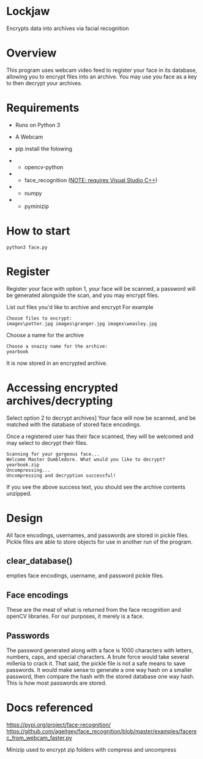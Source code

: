 # Lockjaw
Encrypts data into archives via facial recognition

# Overview
This program uses webcam video feed to register your face in its database, allowing you to encrypt files into an archive. You may use you face as a key to then decrypt your archives.

# Requirements
- Runs on Python 3

- A Webcam

- pip install the folowing
-  - opencv-python
- - face_recognition ([NOTE: requires Visual Studio C++](https://visualstudio.microsoft.com/downloads/))
- - numpy
- - pyminizip
# How to start
```
python3 face.py
```
# Register
Register your face with option 1, your face will be scanned, a password will be generated alongside the scan, and you may encrypt files.

List out files you'd like to archive and encrypt For example

```
Choose files to encrypt:
images\potter.jpg images\granger.jpg images\weasley.jpg
```
Choose a name for the archive
```
Choose a snazzy name for the archive: 
yearbook
```

It is now stored in an encrypted archive.

# Accessing encrypted archives/decrypting
Select option 2 to decrypt archives]
Your face will now be scanned, and be matched with the database of stored face encodings. 

Once a registered user has their face scanned, they will be welcomed and may select to decrypt their files.


```
Scanning for your gorgeous face...
Welcome Master Dumbledore. What would you like to decrypt?
yearbook.zip
Uncompressing...
Uncompressing and decryption successful!
```

If you see the above success text, you should see the archive contents unzipped.
# Design
All face encodings, usernames, and passwords are stored in pickle files. Pickle files are able to store objects for use in another run of the program.

## clear_database() 
empties face encodings, username, and password pickle files.

## Face encodings
These are the meat of what is returned from the face recognition and openCV libraries. For our purposes, it merely is a face.

## Passwords
The password generated along with a face is 1000 characters with letters, numbers, caps, and special characters. A brute force would take several millenia to crack it. That said, the pickle file is not a safe means to save passwords. It would make sense to generate a one way hash on a smaller password, then compare the hash with the stored database one way hash. This is how most passwords are stored.

# Docs referenced
https://pypi.org/project/face-recognition/ 
https://github.com/ageitgey/face_recognition/blob/master/examples/facerec_from_webcam_faster.py 

Minizip used to encrypt zip folders with compress and uncompress